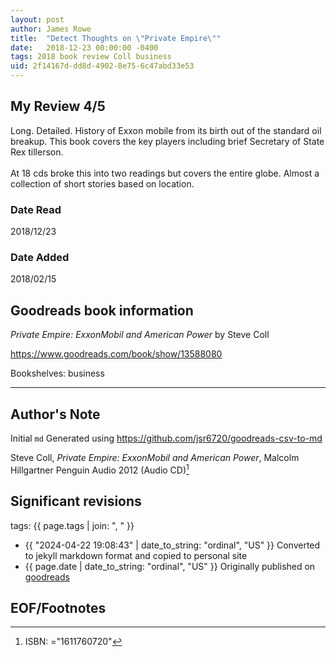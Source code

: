 ```yaml
---
layout: post
author: James Rowe
title:  "Detect Thoughts on \"Private Empire\""
date:   2018-12-23 00:00:00 -0400
tags: 2018 book review Coll business
uid: 2f14167d-dd8d-4902-8e75-6c47abd33e53
---
```


<!-- highly dependent on how you personally use jekyll templates, and how you want this to show up -->
<!-- escape any jekyll keys with double brackets -->

## My Review 4/5

Long. Detailed. History of Exxon mobile from its birth out of the standard oil breakup. This book covers the key players including brief Secretary of State Rex tillerson. <br/><br/>At 18 cds broke this into two readings but covers the entire globe. Almost a collection of short stories based on location. 

### Date Read
2018/12/23

### Date Added
2018/02/15

## Goodreads book information

*Private Empire: ExxonMobil and American Power* by Steve Coll

https://www.goodreads.com/book/show/13588080

Bookshelves: business

---

## Author's Note

Initial `md` Generated using https://github.com/jsr6720/goodreads-csv-to-md

Steve Coll, *Private Empire: ExxonMobil and American Power*, Malcolm Hillgartner Penguin Audio 2012 (Audio CD)[^1]

## Significant revisions

tags: {{ page.tags | join: ", " }} <!-- todo move this somewhere -->

- {{ "2024-04-22 19:08:43" | date_to_string: "ordinal", "US" }} Converted to jekyll markdown format and copied to personal site
- {{ page.date | date_to_string: "ordinal", "US" }} Originally published on [goodreads](https://www.goodreads.com)

## EOF/Footnotes

[^1]: ISBN: ="1611760720"